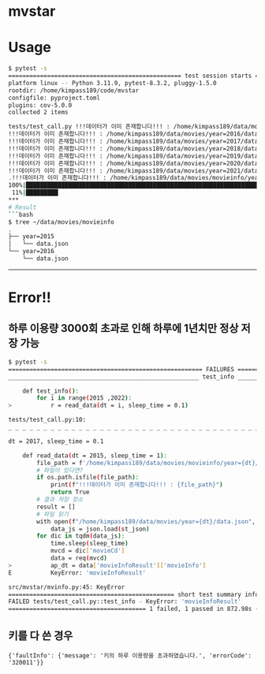 # mvstar
# Usage
```bash
$ pytest -s
================================================= test session starts ==================================================
platform linux -- Python 3.11.9, pytest-8.3.2, pluggy-1.5.0
rootdir: /home/kimpass189/code/mvstar
configfile: pyproject.toml
plugins: cov-5.0.0
collected 2 items

tests/test_call.py !!!데이터가 이미 존재합니다!!! : /home/kimpass189/data/movies/year=2015/data.json
!!!데이터가 이미 존재합니다!!! : /home/kimpass189/data/movies/year=2016/data.json
!!!데이터가 이미 존재합니다!!! : /home/kimpass189/data/movies/year=2017/data.json
!!!데이터가 이미 존재합니다!!! : /home/kimpass189/data/movies/year=2018/data.json
!!!데이터가 이미 존재합니다!!! : /home/kimpass189/data/movies/year=2019/data.json
!!!데이터가 이미 존재합니다!!! : /home/kimpass189/data/movies/year=2020/data.json
!!!데이터가 이미 존재합니다!!! : /home/kimpass189/data/movies/year=2021/data.json
.!!!데이터가 이미 존재합니다!!! : /home/kimpass189/data/movies/movieinfo/year=2015/data.json
100%|███████████████████████████████████████████████████████████████████████████████| 1575/1575 [12:37<00:00,  2.08it/s]
 11%|█████████▏                                                                      | 203/1769 [01:54<14:46,  1.77it/s]```
***
# Result
```bash
$ tree ~/data/movies/movieinfo
.
├── year=2015
│   └── data.json
└── year=2016
    └── data.json
```
***
# Error!!
## 하루 이용량 3000회 초과로 인해 하루에 1년치만 정상 저장 가능
```bash
$ pytest -s
======================================================= FAILURES =======================================================
______________________________________________________ test_info _______________________________________________________

    def test_info():
        for i in range(2015 ,2022):
>           r = read_data(dt = i, sleep_time = 0.1)

tests/test_call.py:10:
_ _ _ _ _ _ _ _ _ _ _ _ _ _ _ _ _ _ _ _ _ _ _ _ _ _ _ _ _ _ _ _ _ _ _ _ _ _ _ _ _ _ _ _ _ _ _ _ _ _ _ _ _ _ _ _ _ _ _ _

dt = 2017, sleep_time = 0.1

    def read_data(dt = 2015, sleep_time = 1):
        file_path = f'/home/kimpass189/data/movies/movieinfo/year={dt}/data.json'
        # 파일이 있다면?
        if os.path.isfile(file_path):
            print(f"!!!데이터가 이미 존재합니다!!! : {file_path}")
            return True
        # 결과 저장 장소
        result = []
        # 파일 읽기
        with open(f"/home/kimpass189/data/movies/year={dt}/data.json", "r") as st_json:
            data_js = json.load(st_json)
        for dic in tqdm(data_js):
            time.sleep(sleep_time)
            mvcd = dic['movieCd']
            data = req(mvcd)
>           ap_dt = data['movieInfoResult']['movieInfo']
E           KeyError: 'movieInfoResult'

src/mvstar/mvinfo.py:45: KeyError
=============================================== short test summary info ================================================
FAILED tests/test_call.py::test_info - KeyError: 'movieInfoResult'
======================================= 1 failed, 1 passed in 872.98s (0:14:32) ========================================
```
## 키를 다 쓴 경우
```
{'faultInfo': {'message': '키의 하루 이용량을 초과하였습니다.', 'errorCode': '320011'}}
```
